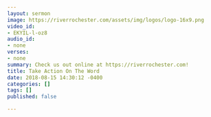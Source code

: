 ```yaml
---
layout: sermon
image: https://riverrochester.com/assets/img/logos/logo-16x9.png
video_id:
- EKYIL-l-oz8
audio_id:
- none
verses:
- none
summary: Check us out online at https://riverrochester.com!
title: Take Action On The Word
date: 2018-08-15 14:30:12 -0400
categories: []
tags: []
published: false

---
```

